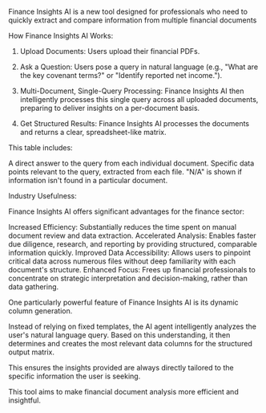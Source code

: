 Finance Insights AI is a new tool designed for professionals who need to quickly extract and compare information from multiple financial documents

 

How Finance Insights AI Works:

1) Upload Documents: Users upload their financial PDFs.

2) Ask a Question: Users pose a query in natural language (e.g., "What are the key covenant terms?" or "Identify reported net income.").

3) Multi-Document, Single-Query Processing: Finance Insights AI then intelligently processes this single query across all uploaded documents, preparing to deliver insights on a per-document basis.

4) Get Structured Results: Finance Insights AI processes the documents and returns a clear, spreadsheet-like matrix.

 

This table includes:

A direct answer to the query from each individual document.
Specific data points relevant to the query, extracted from each file.
"N/A" is shown if information isn't found in a particular document.
 

Industry Usefulness:

Finance Insights AI offers significant advantages for the finance sector:

Increased Efficiency: Substantially reduces the time spent on manual document review and data extraction.
Accelerated Analysis: Enables faster due diligence, research, and reporting by providing structured, comparable information quickly.
Improved Data Accessibility: Allows users to pinpoint critical data across numerous files without deep familiarity with each document's structure.
Enhanced Focus: Frees up financial professionals to concentrate on strategic interpretation and decision-making, rather than data gathering.
 

One particularly powerful feature of Finance Insights AI is its dynamic column generation.

 

Instead of relying on fixed templates, the AI agent intelligently analyzes the user's natural language query. Based on this understanding, it then determines and creates the most relevant data columns for the structured output matrix.

 

This ensures the insights provided are always directly tailored to the specific information the user is seeking.

 

This tool aims to make financial document analysis more efficient and insightful. 
